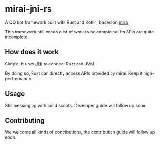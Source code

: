 # mirai-jni-rs
A QQ bot framework built with Rust and Kotlin, based on [mirai](https://github.com/mamoe/mirai).

This framework still needs a lot of work to be completed. Its APIs are quite incomplete.

## How does it work
Simple. It uses <abbr title="Java Native Interface">JNI</abbr> to connect Rust and JVM.

By doing so, Rust can directly access APIs provided by mirai. Keep it high-performance.

## Usage
Still messing up with build scripts. Developer guide will follow up soon.

## Contributing
We welcome all kinds of contributions, the contribution guide will follow up soon.